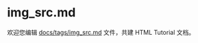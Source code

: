 img_src.md
===

欢迎您编辑 <a target="__blank" href="https://github.com/jaywcjlove/html-tutorial/blob/master/docs/tags/img_src.md">docs/tags/img_src.md</a> 文件，共建 HTML Tutorial 文档。
